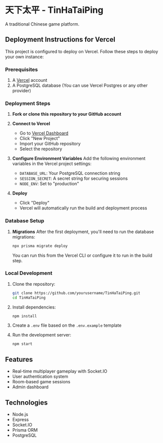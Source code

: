 # 天下太平 - TinHaTaiPing

A traditional Chinese game platform.

## Deployment Instructions for Vercel

This project is configured to deploy on Vercel. Follow these steps to deploy your own instance:

### Prerequisites

1. A [Vercel](https://vercel.com/) account
2. A PostgreSQL database (You can use Vercel Postgres or any other provider)

### Deployment Steps

1. **Fork or clone this repository to your GitHub account**

2. **Connect to Vercel**
   - Go to [Vercel Dashboard](https://vercel.com/dashboard)
   - Click "New Project"
   - Import your GitHub repository
   - Select the repository

3. **Configure Environment Variables**
   Add the following environment variables in the Vercel project settings:

   - `DATABASE_URL`: Your PostgreSQL connection string
   - `SESSION_SECRET`: A secret string for securing sessions
   - `NODE_ENV`: Set to "production"

4. **Deploy**
   - Click "Deploy"
   - Vercel will automatically run the build and deployment process

### Database Setup

1. **Migrations**
   After the first deployment, you'll need to run the database migrations:

   ```bash
   npx prisma migrate deploy
   ```

   You can run this from the Vercel CLI or configure it to run in the build step.

### Local Development

1. Clone the repository:
   ```bash
   git clone https://github.com/yourusername/TinHaTaiPing.git
   cd TinHaTaiPing
   ```

2. Install dependencies:
   ```bash
   npm install
   ```

3. Create a `.env` file based on the `.env.example` template

4. Run the development server:
   ```bash
   npm start
   ```

## Features

- Real-time multiplayer gameplay with Socket.IO
- User authentication system
- Room-based game sessions
- Admin dashboard

## Technologies

- Node.js
- Express
- Socket.IO
- Prisma ORM
- PostgreSQL
